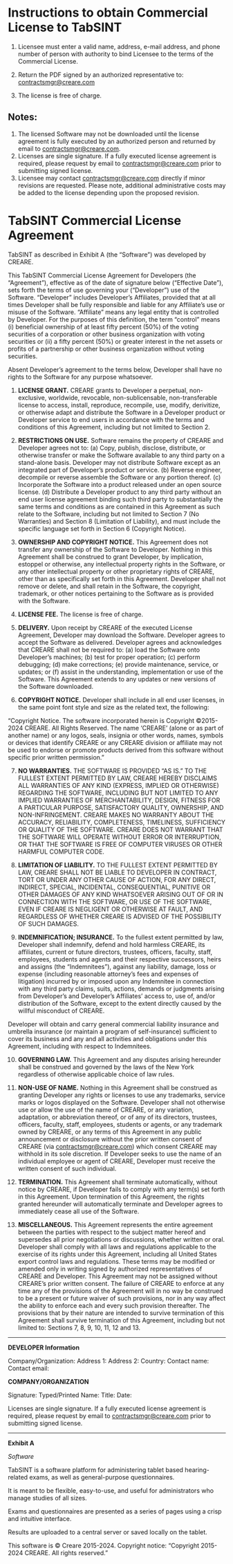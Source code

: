 # Instructions to obtain Commercial License to TabSINT

1.	Licensee must enter a valid name, address, e-mail address, and phone number of person with authority to bind Licensee to the terms of the Commercial License.

2.	Return the PDF signed by an authorized representative to: contractsmgr@creare.com

3.	The license is free of charge. 

## Notes:
1.	The licensed Software may not be downloaded until the license agreement is fully executed by an authorized person and returned by email to contractsmgr@creare.com.
2.	Licenses are single signature. If a fully executed license agreement is required, please request by email to contractsmgr@creare.com prior to submitting signed license.
3.	Licensee may contact contractsmgr@creare.com directly if minor revisions are requested. Please note, additional administrative costs may be added to the license depending upon the proposed revision.
 
# TabSINT Commercial License Agreement

TabSINT as described in Exhibit A (the “Software”) was developed by CREARE.

This TabSINT Commercial License Agreement for Developers (the “Agreement”), effective as of the date of signature below (“Effective Date”), sets forth the terms of use governing your (“Developer”) use of the Software. “Developer” includes Developer’s Affiliates, provided that at all times Developer shall be fully responsible and liable for any Affiliate’s use or misuse of the Software. “Affiliate” means any legal entity that is controlled by Developer. For the purposes of this definition, the term “control” means (i) beneficial ownership of at least fifty percent (50%) of the voting securities of a corporation or other business organization with voting securities or (ii) a fifty percent (50%) or greater interest in the net assets or profits of a partnership or other business organization without voting securities.

Absent Developer’s agreement to the terms below, Developer shall have no rights to the Software for any purpose whatsoever.

1.	**LICENSE GRANT.** CREARE grants to Developer a perpetual, non-exclusive, worldwide, revocable, non-sublicensable, non-transferable license to access, install, reproduce, recompile, use, modify, derivitize, or otherwise adapt and distribute the Software in a Developer product or Developer service to end users in accordance with the terms and conditions of this Agreement, including but not limited to Section 2.
2.	**RESTRICTIONS ON USE.** Software remains the property of CREARE and Developer agrees not to:
(a) Copy, publish, disclose, distribute, or otherwise transfer or make the Software available to any third party on a stand-alone basis. Developer may not distribute Software except as an integrated part of Developer’s product or service. 
(b) Reverse engineer, decompile or reverse assemble the Software or any portion thereof.
(c) Incorporate the Software into a product released under an open source license. 
(d) Distribute a Developer product to any third party without an end user license agreement binding such third party to substantially the same terms and conditions as are contained in this Agreement as such relate to the Software, including but not limited to Section 7 (No Warranties) and Section 8 (Limitation of Liability), and must include the specific language set forth in Section 6 (Copyright Notice). 
3.	**OWNERSHIP AND COPYRIGHT NOTICE.** This Agreement does not transfer any ownership of the Software to Developer. Nothing in this Agreement shall be construed to grant Developer, by implication, estoppel or otherwise, any intellectual property rights in the Software, or any other intellectual property or other proprietary rights of CREARE, other than as specifically set forth in this Agreement. Developer shall not remove or delete, and shall retain in the Software, the copyright, trademark, or other notices pertaining to the Software as is provided with the Software.

4.	**LICENSE FEE.** The license is free of charge.  

5.	**DELIVERY.** Upon receipt by CREARE of the executed License Agreement, Developer may download the Software. Developer agrees to accept the Software as delivered. Developer agrees and acknowledges that CREARE shall not be required to: (a) load the Software onto Developer’s machines; (b) test for proper operation; (c) perform debugging; (d) make corrections; (e) provide maintenance, service, or updates; or (f) assist in the understanding, implementation or use of the Software. This Agreement extends to any updates or new versions of the Software downloaded.

6.	**COPYRIGHT NOTICE.** Developer shall include in all end user licenses, in the same point font style and size as the related text, the following:

“Copyright Notice. The software incorporated herein is Copyright ©2015-2024 CREARE. All Rights Reserved.
The name ‘CREARE’ (alone or as part of another name) or any logos, seals, insignia or other words, names, symbols or devices that identify CREARE or any CREARE division or affiliate may not be used to endorse or promote products derived from this software without specific prior written permission.”

7.	**NO WARRANTIES.** THE SOFTWARE IS PROVIDED “AS IS.” TO THE FULLEST EXTENT PERMITTED BY LAW, CREARE HEREBY DISCLAIMS ALL WARRANTIES OF ANY KIND (EXPRESS, IMPLIED OR OTHERWISE) REGARDING THE SOFTWARE, INCLUDING BUT NOT LIMITED TO ANY IMPLIED WARRANTIES OF MERCHANTABILITY, DESIGN, FITNESS FOR A PARTICULAR PURPOSE, SATISFACTORY QUALITY, OWNERSHIP, AND NON-INFRINGEMENT. CREARE MAKES NO WARRANTY ABOUT THE ACCURACY, RELIABILITY, COMPLETENESS, TIMELINESS, SUFFICIENCY OR QUALITY OF THE SOFTWARE. CREARE DOES NOT WARRANT THAT THE SOFTWARE WILL OPERATE WITHOUT ERROR OR INTERRUPTION, OR THAT THE SOFTWARE IS FREE OF COMPUTER VIRUSES OR OTHER HARMFUL COMPUTER CODE.

8.	**LIMITATION OF LIABILITY.** TO THE FULLEST EXTENT PERMITTED BY LAW, CREARE SHALL NOT BE LIABLE TO DEVELOPER IN CONTRACT, TORT OR UNDER ANY OTHER CAUSE OF ACTION, FOR ANY DIRECT, INDIRECT, SPECIAL, INCIDENTAL, CONSEQUENTIAL, PUNITIVE OR OTHER DAMAGES OF ANY KIND WHATSOEVER ARISING OUT OF OR IN CONNECTION WITH THE SOFTWARE, OR USE OF THE SOFTWARE, EVEN IF CREARE IS NEGLIGENT OR OTHERWISE AT FAULT, AND REGARDLESS OF WHETHER CREARE IS ADVISED OF THE POSSIBILITY OF SUCH DAMAGES.
9.	**INDEMNIFICATION; INSURANCE.** To the fullest extent permitted by law, Developer shall indemnify, defend and hold harmless CREARE, its affiliates, current or future directors, trustees, officers, faculty, staff, employees, students and agents and their respective successors, heirs and assigns (the “Indemnitees”), against any liability, damage, loss or expense (including reasonable attorney’s fees and expenses of litigation) incurred by or imposed upon any Indemnitee in connection with any third party claims, suits, actions, demands or judgments arising from Developer’s and Developer’s Affiliates’ access to, use of, and/or distribution of the Software, except to the extent directly caused by the willful misconduct of CREARE.
 
Developer will obtain and carry general commercial liability insurance and umbrella insurance (or maintain a program of self-insurance) sufficient to cover its business and any and all activities and obligations under this Agreement, including with respect to Indemnitees.

10.	**GOVERNING LAW.** This Agreement and any disputes arising hereunder shall be construed and governed by the laws of the New York regardless of otherwise applicable choice of law rules.
11.	**NON-USE OF NAME.** Nothing in this Agreement shall be construed as granting Developer any rights or licenses to use any trademarks, service marks or logos displayed on the Software. Developer shall not otherwise use or allow the use of the name of CREARE, or any variation, adaptation, or abbreviation thereof, or of any of its directors, trustees, officers, faculty, staff, employees, students or agents, or any trademark owned by CREARE, or any terms of this Agreement in any public announcement or disclosure without the prior written consent of CREARE (via contractsmgr@creare.com) which consent CREARE may withhold in its sole discretion. If Developer seeks to use the name of an individual employee or agent of CREARE, Developer must receive the written consent of such individual.

12.	**TERMINATION.** This Agreement shall terminate automatically, without notice by CREARE, if Developer fails to comply with any term(s) set forth in this Agreement. Upon termination of this Agreement, the rights granted hereunder will automatically terminate and Developer agrees to immediately cease all use of the Software.
13.	**MISCELLANEOUS.** This Agreement represents the entire agreement between the parties with respect to the subject matter hereof and supersedes all prior negotiations or discussions, whether written or oral. Developer shall comply with all laws and regulations applicable to the exercise of its rights under this Agreement, including all United States export control laws and regulations. These terms may be modified or amended only in writing signed by authorized representatives of CREARE and Developer. This Agreement may not be assigned without CREARE’s prior written consent. The failure of CREARE to enforce at any time any of the provisions of the Agreement will in no way be construed to be a present or future waiver of such provisions, nor in any way affect the ability to enforce each and every such provision thereafter. The provisions that by their nature are intended to survive termination of this Agreement shall survive termination of this Agreement, including but not limited to: Sections 7, 8, 9, 10, 11, 12 and 13.


----------


**DEVELOPER Information**

 Company/Organization: 
 Address 1:
 Address 2: 
 Country: 
 Contact name: 
 Contact email:
 
**COMPANY/ORGANIZATION**

 Signature:
 Typed/Printed Name:
 Title:
 Date:

Licenses are single signature. If a fully executed license agreement is required, please request by email to contractsmgr@creare.com prior to submitting signed license.


----------

 
**Exhibit A**

*Software*

TabSINT is a software platform for administering tablet based hearing-related exams, as well as general-purpose questionnaires.

It is meant to be flexible, easy-to-use, and useful for administrators who manage studies of all sizes.

Exams and questionnaires are presented as a series of pages using a crisp and intuitive interface.

Results are uploaded to a central server or saved locally on the tablet.

This software is © Creare 2015-2024. Copyright notice: “Copyright 2015-2024 CREARE. All rights reserved.”

